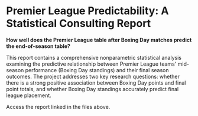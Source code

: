 # Premier League Predictability: A Statistical Consulting Report
**How well does the Premier League table after Boxing Day matches predict the end-of-season table?**

This report contains a comprehensive nonparametric statistical analysis examining the predictive relationship between Premier League teams' mid-season performance (Boxing Day standings) and their final season outcomes. The project addresses two key research questions: whether there is a strong positive association between Boxing Day points and final point totals, and whether Boxing Day standings accurately predict final league placement.

Access the report linked in the files above.
